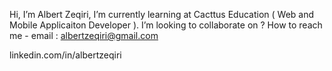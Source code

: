  Hi, I’m Albert Zeqiri,
 I’m currently learning at Cacttus Education ( Web and Mobile Applicaiton Developer ).
 I’m looking to collaborate on ?
 How to reach me - email : albertzeqiri@gmail.com
 
 linkedin.com/in/albertzeqiri
